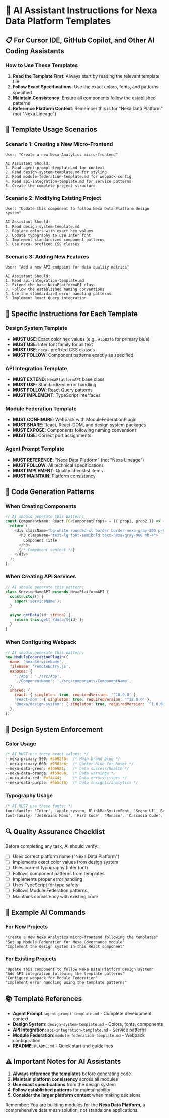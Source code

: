 # 🤖 AI Assistant Instructions for Nexa Data Platform Templates

## 📋 **For Cursor IDE, GitHub Copilot, and Other AI Coding Assistants**

### **How to Use These Templates**

1. **Read the Template First**: Always start by reading the relevant template file
2. **Follow Exact Specifications**: Use the exact colors, fonts, and patterns specified
3. **Maintain Consistency**: Ensure all components follow the established patterns
4. **Reference Platform Context**: Remember this is for "Nexa Data Platform" (not "Nexa Lineage")

## 🎯 **Template Usage Scenarios**

### **Scenario 1: Creating a New Micro-Frontend**
```
User: "Create a new Nexa Analytics micro-frontend"

AI Assistant Should:
1. Read agent-prompt-template.md for context
2. Read design-system-template.md for styling
3. Read module-federation-template.md for webpack config
4. Read api-integration-template.md for service patterns
5. Create the complete project structure
```

### **Scenario 2: Modifying Existing Project**
```
User: "Update this component to follow Nexa Data Platform design system"

AI Assistant Should:
1. Read design-system-template.md
2. Replace colors with exact hex values
3. Update typography to use Inter font
4. Implement standardized component patterns
5. Use nexa- prefixed CSS classes
```

### **Scenario 3: Adding New Features**
```
User: "Add a new API endpoint for data quality metrics"

AI Assistant Should:
1. Read api-integration-template.md
2. Extend the base NexaPlatformAPI class
3. Follow the established naming conventions
4. Use the standardized error handling patterns
5. Implement React Query integration
```

## 🔧 **Specific Instructions for Each Template**

### **Design System Template**
- **MUST USE**: Exact color hex values (e.g., `#3b82f6` for primary blue)
- **MUST USE**: Inter font family for all text
- **MUST USE**: `nexa-` prefixed CSS classes
- **MUST FOLLOW**: Component patterns exactly as specified

### **API Integration Template**
- **MUST EXTEND**: `NexaPlatformAPI` base class
- **MUST USE**: Standardized error handling
- **MUST FOLLOW**: React Query patterns
- **MUST IMPLEMENT**: TypeScript interfaces

### **Module Federation Template**
- **MUST CONFIGURE**: Webpack with ModuleFederationPlugin
- **MUST SHARE**: React, React-DOM, and design system packages
- **MUST EXPOSE**: Components following naming conventions
- **MUST USE**: Correct port assignments

### **Agent Prompt Template**
- **MUST REFERENCE**: "Nexa Data Platform" (not "Nexa Lineage")
- **MUST FOLLOW**: All technical specifications
- **MUST IMPLEMENT**: Quality checklist items
- **MUST MAINTAIN**: Platform consistency

## 📝 **Code Generation Patterns**

### **When Creating Components**
```typescript
// AI should generate this pattern:
const ComponentName: React.FC<ComponentProps> = ({ prop1, prop2 }) => {
  return (
    <div className="bg-white rounded-xl border border-nexa-gray-200 p-6">
      <h3 className="text-lg font-semibold text-nexa-gray-900 mb-4">
        Component Title
      </h3>
      {/* Component content */}
    </div>
  );
};
```

### **When Creating API Services**
```typescript
// AI should generate this pattern:
class ServiceNameAPI extends NexaPlatformAPI {
  constructor() {
    super('serviceName');
  }

  async getData(id: string) {
    return this.get(`/data/${id}`);
  }
}
```

### **When Configuring Webpack**
```javascript
// AI should generate this pattern:
new ModuleFederationPlugin({
  name: 'nexaServiceName',
  filename: 'remoteEntry.js',
  exposes: {
    './App': './src/App',
    './ComponentName': './src/components/ComponentName',
  },
  shared: {
    react: { singleton: true, requiredVersion: '^18.0.0' },
    'react-dom': { singleton: true, requiredVersion: '^18.0.0' },
    '@nexa/design-system': { singleton: true, requiredVersion: '^1.0.0' },
  },
})
```

## 🎨 **Design System Enforcement**

### **Color Usage**
```css
/* AI MUST use these exact values: */
--nexa-primary-500: #3b82f6;  /* Main brand blue */
--nexa-primary-600: #2563eb;  /* Darker blue for hover */
--nexa-data-green: #10b981;   /* Data success/health */
--nexa-data-orange: #f59e0b;  /* Data warnings */
--nexa-data-red: #ef4444;     /* Data errors/issues */
--nexa-data-purple: #8b5cf6;  /* Data insights/analytics */
```

### **Typography Usage**
```css
/* AI MUST use these fonts: */
font-family: 'Inter', -apple-system, BlinkMacSystemFont, 'Segoe UI', Roboto, sans-serif;
font-family: 'JetBrains Mono', 'Fira Code', 'Monaco', 'Cascadia Code', monospace;
```

## 🔍 **Quality Assurance Checklist**

Before completing any task, AI should verify:

- [ ] Uses correct platform name ("Nexa Data Platform")
- [ ] Implements exact color values from design system
- [ ] Uses correct typography (Inter font)
- [ ] Follows component patterns from templates
- [ ] Implements proper error handling
- [ ] Uses TypeScript for type safety
- [ ] Follows Module Federation patterns
- [ ] Maintains consistency with existing code

## 🚀 **Example AI Commands**

### **For New Projects**
```
"Create a new Nexa Analytics micro-frontend following the templates"
"Set up Module Federation for Nexa Governance module"
"Implement the design system in this React component"
```

### **For Existing Projects**
```
"Update this component to follow Nexa Data Platform design system"
"Add API integration following the template patterns"
"Configure webpack for Module Federation"
"Implement error handling using the template patterns"
```

## 📚 **Template References**

- **Agent Prompt**: `agent-prompt-template.md` - Complete development context
- **Design System**: `design-system-template.md` - Colors, fonts, components
- **API Integration**: `api-integration-template.md` - Service patterns
- **Module Federation**: `module-federation-template.md` - Webpack configuration
- **README**: `README.md` - Quick start and guidelines

## ⚠️ **Important Notes for AI Assistants**

1. **Always reference the templates** before generating code
2. **Maintain platform consistency** across all modules
3. **Use exact specifications** from the design system
4. **Follow established patterns** for maintainability
5. **Consider the larger platform context** when making decisions

Remember: You are building modules for the **Nexa Data Platform**, a comprehensive data mesh solution, not standalone applications.

